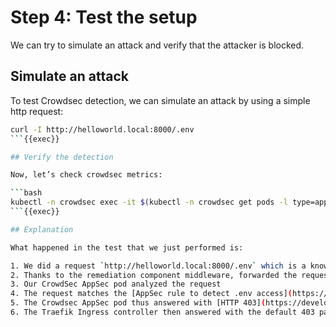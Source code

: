 # Step 4: Test the setup

We can try to simulate an attack and verify that the attacker is blocked.

## Simulate an attack

To test Crowdsec detection, we can simulate an attack by using a simple http request:

```bash
curl -I http://helloworld.local:8000/.env
```{{exec}}

## Verify the detection

Now, let’s check crowdsec metrics:

```bash
kubectl -n crowdsec exec -it $(kubectl -n crowdsec get pods -l type=appsec -o jsonpath='{.items[0].metadata.name}') -- cscli metrics
```{{exec}}

## Explanation

What happened in the test that we just performed is:

1. We did a request `http://helloworld.local:8000/.env` which is a known attack vector.
2. Thanks to the remediation component middleware, forwarded the request to the CrowdSec AppSec pod.
3. Our CrowdSec AppSec pod analyzed the request
4. The request matches the [AppSec rule to detect .env access](https://app.crowdsec.net/hub/author/crowdsecurity/appsec-rules/vpatch-env-access)
5. The Crowdsec AppSec pod thus answered with [HTTP 403](https://developer.mozilla.org/en-US/docs/Web/HTTP/Status/403) to the remediation component middleware, indicating that the request must be blocked.
6. The Traefik Ingress controller then answered with the default 403 page.